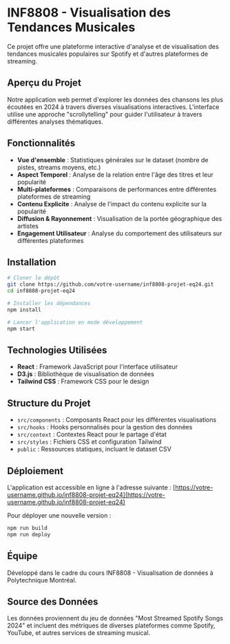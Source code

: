 # INF8808 - Visualisation des Tendances Musicales

Ce projet offre une plateforme interactive d'analyse et de visualisation des tendances musicales populaires sur Spotify et d'autres plateformes de streaming.

## Aperçu du Projet

Notre application web permet d'explorer les données des chansons les plus écoutées en 2024 à travers diverses visualisations interactives. L'interface utilise une approche "scrollytelling" pour guider l'utilisateur à travers différentes analyses thématiques.

## Fonctionnalités

- **Vue d'ensemble** : Statistiques générales sur le dataset (nombre de pistes, streams moyens, etc.)
- **Aspect Temporel** : Analyse de la relation entre l'âge des titres et leur popularité
- **Multi-plateformes** : Comparaisons de performances entre différentes plateformes de streaming
- **Contenu Explicite** : Analyse de l'impact du contenu explicite sur la popularité
- **Diffusion & Rayonnement** : Visualisation de la portée géographique des artistes
- **Engagement Utilisateur** : Analyse du comportement des utilisateurs sur différentes plateformes

## Installation

```bash
# Cloner le dépôt
git clone https://github.com/votre-username/inf8808-projet-eq24.git
cd inf8808-projet-eq24

# Installer les dépendances
npm install

# Lancer l'application en mode développement
npm start
```

## Technologies Utilisées

- **React** : Framework JavaScript pour l'interface utilisateur
- **D3.js** : Bibliothèque de visualisation de données
- **Tailwind CSS** : Framework CSS pour le design

## Structure du Projet

- `src/components` : Composants React pour les différentes visualisations
- `src/hooks` : Hooks personnalisés pour la gestion des données
- `src/context` : Contextes React pour le partage d'état
- `src/styles` : Fichiers CSS et configuration Tailwind
- `public` : Ressources statiques, incluant le dataset CSV

## Déploiement

L'application est accessible en ligne à l'adresse suivante : [https://votre-username.github.io/inf8808-projet-eq24](https://votre-username.github.io/inf8808-projet-eq24)

Pour déployer une nouvelle version :

```bash
npm run build
npm run deploy
```

## Équipe

Développé dans le cadre du cours INF8808 - Visualisation de données à Polytechnique Montréal.

## Source des Données

Les données proviennent du jeu de données "Most Streamed Spotify Songs 2024" et incluent des métriques de diverses plateformes comme Spotify, YouTube, et autres services de streaming musical.

